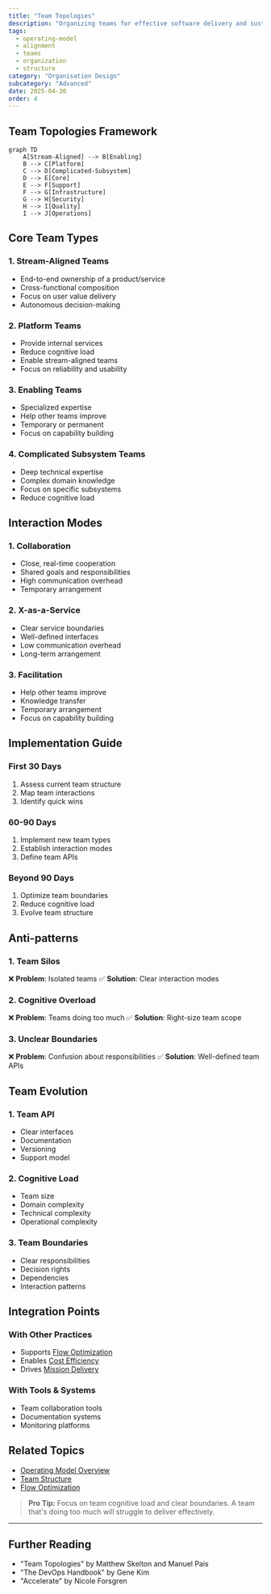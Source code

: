 ```yaml
---
title: "Team Topologies"
description: "Organizing teams for effective software delivery and sustainable development."
tags:
  - operating-model
  - alignment
  - teams
  - organization
  - structure
category: "Organisation Design"
subcategory: "Advanced"
date: 2025-04-30
order: 4
---
```


## Team Topologies Framework

```mermaid
graph TD
    A[Stream-Aligned] --> B[Enabling]
    B --> C[Platform]
    C --> D[Complicated-Subsystem]
    D --> E[Core]
    E --> F[Support]
    F --> G[Infrastructure]
    G --> H[Security]
    H --> I[Quality]
    I --> J[Operations]
```

## Core Team Types

### 1. Stream-Aligned Teams
- End-to-end ownership of a product/service
- Cross-functional composition
- Focus on user value delivery
- Autonomous decision-making

### 2. Platform Teams
- Provide internal services
- Reduce cognitive load
- Enable stream-aligned teams
- Focus on reliability and usability

### 3. Enabling Teams
- Specialized expertise
- Help other teams improve
- Temporary or permanent
- Focus on capability building

### 4. Complicated Subsystem Teams
- Deep technical expertise
- Complex domain knowledge
- Focus on specific subsystems
- Reduce cognitive load

## Interaction Modes

### 1. Collaboration
- Close, real-time cooperation
- Shared goals and responsibilities
- High communication overhead
- Temporary arrangement

### 2. X-as-a-Service
- Clear service boundaries
- Well-defined interfaces
- Low communication overhead
- Long-term arrangement

### 3. Facilitation
- Help other teams improve
- Knowledge transfer
- Temporary arrangement
- Focus on capability building

## Implementation Guide

### First 30 Days
1. Assess current team structure
2. Map team interactions
3. Identify quick wins

### 60-90 Days
1. Implement new team types
2. Establish interaction modes
3. Define team APIs

### Beyond 90 Days
1. Optimize team boundaries
2. Reduce cognitive load
3. Evolve team structure

## Anti-patterns

### 1. Team Silos
❌ **Problem**: Isolated teams
✅ **Solution**: Clear interaction modes

### 2. Cognitive Overload
❌ **Problem**: Teams doing too much
✅ **Solution**: Right-size team scope

### 3. Unclear Boundaries
❌ **Problem**: Confusion about responsibilities
✅ **Solution**: Well-defined team APIs

## Team Evolution

### 1. Team API
- Clear interfaces
- Documentation
- Versioning
- Support model

### 2. Cognitive Load
- Team size
- Domain complexity
- Technical complexity
- Operational complexity

### 3. Team Boundaries
- Clear responsibilities
- Decision rights
- Dependencies
- Interaction patterns

## Integration Points

### With Other Practices
- Supports [Flow Optimization](../optimization/optimise-flow)
- Enables [Cost Efficiency](../optimization/optimise-cost)
- Drives [Mission Delivery](mission-objectives)

### With Tools & Systems
- Team collaboration tools
- Documentation systems
- Monitoring platforms

## Related Topics
- [Operating Model Overview](../operating-model-framework)
- [Team Structure](decoupling_teams)
- [Flow Optimization](../optimization/optimise-flow)

> **Pro Tip:** Focus on team cognitive load and clear boundaries. A team that's doing too much will struggle to deliver effectively.

---

## Further Reading
- "Team Topologies" by Matthew Skelton and Manuel Pais
- "The DevOps Handbook" by Gene Kim
- "Accelerate" by Nicole Forsgren 